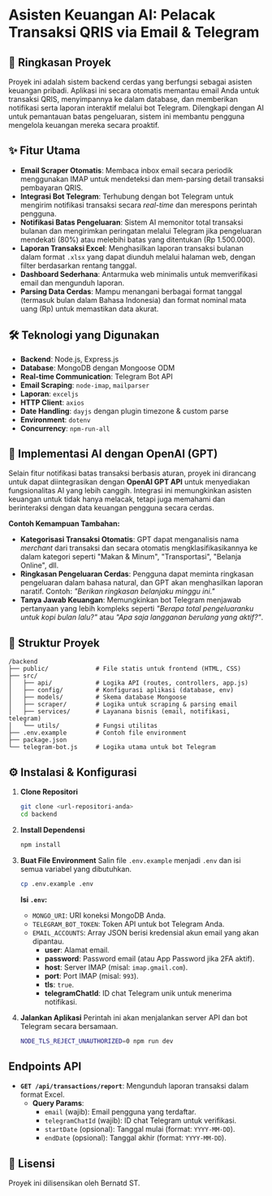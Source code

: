 # Asisten Keuangan AI: Pelacak Transaksi QRIS via Email & Telegram

## 🚀 Ringkasan Proyek

Proyek ini adalah sistem backend cerdas yang berfungsi sebagai asisten keuangan pribadi. Aplikasi ini secara otomatis memantau email Anda untuk transaksi QRIS, menyimpannya ke dalam database, dan memberikan notifikasi serta laporan interaktif melalui bot Telegram. Dilengkapi dengan AI untuk pemantauan batas pengeluaran, sistem ini membantu pengguna mengelola keuangan mereka secara proaktif.

## ✨ Fitur Utama

- **Email Scraper Otomatis**: Membaca inbox email secara periodik menggunakan IMAP untuk mendeteksi dan mem-parsing detail transaksi pembayaran QRIS.
- **Integrasi Bot Telegram**: Terhubung dengan bot Telegram untuk mengirim notifikasi transaksi secara *real-time* dan merespons perintah pengguna.
- **Notifikasi Batas Pengeluaran**: Sistem AI memonitor total transaksi bulanan dan mengirimkan peringatan melalui Telegram jika pengeluaran mendekati (80%) atau melebihi batas yang ditentukan (Rp 1.500.000).
- **Laporan Transaksi Excel**: Menghasilkan laporan transaksi bulanan dalam format `.xlsx` yang dapat diunduh melalui halaman web, dengan filter berdasarkan rentang tanggal.
- **Dashboard Sederhana**: Antarmuka web minimalis untuk memverifikasi email dan mengunduh laporan.
- **Parsing Data Cerdas**: Mampu menangani berbagai format tanggal (termasuk bulan dalam Bahasa Indonesia) dan format nominal mata uang (Rp) untuk memastikan data akurat.

## 🛠️ Teknologi yang Digunakan

- **Backend**: Node.js, Express.js
- **Database**: MongoDB dengan Mongoose ODM
- **Real-time Communication**: Telegram Bot API
- **Email Scraping**: `node-imap`, `mailparser`
- **Laporan**: `exceljs`
- **HTTP Client**: `axios`
- **Date Handling**: `dayjs` dengan plugin timezone & custom parse
- **Environment**: `dotenv`
- **Concurrency**: `npm-run-all`

## 🧠 Implementasi AI dengan OpenAI (GPT)

Selain fitur notifikasi batas transaksi berbasis aturan, proyek ini dirancang untuk dapat diintegrasikan dengan **OpenAI GPT API** untuk menyediakan fungsionalitas AI yang lebih canggih. Integrasi ini memungkinkan asisten keuangan untuk tidak hanya melacak, tetapi juga memahami dan berinteraksi dengan data keuangan pengguna secara cerdas.

**Contoh Kemampuan Tambahan:**
- **Kategorisasi Transaksi Otomatis**: GPT dapat menganalisis nama *merchant* dari transaksi dan secara otomatis mengklasifikasikannya ke dalam kategori seperti "Makan & Minum", "Transportasi", "Belanja Online", dll.
- **Ringkasan Pengeluaran Cerdas**: Pengguna dapat meminta ringkasan pengeluaran dalam bahasa natural, dan GPT akan menghasilkan laporan naratif. Contoh: *"Berikan ringkasan belanjaku minggu ini."*
- **Tanya Jawab Keuangan**: Memungkinkan bot Telegram menjawab pertanyaan yang lebih kompleks seperti *"Berapa total pengeluaranku untuk kopi bulan lalu?"* atau *"Apa saja langganan berulang yang aktif?"*.

## 📂 Struktur Proyek

```
/backend
├── public/             # File statis untuk frontend (HTML, CSS)
├── src/
│   ├── api/            # Logika API (routes, controllers, app.js)
│   ├── config/         # Konfigurasi aplikasi (database, env)
│   ├── models/         # Skema database Mongoose
│   ├── scraper/        # Logika untuk scraping & parsing email
│   ├── services/       # Layanana bisnis (email, notifikasi, telegram)
│   └── utils/          # Fungsi utilitas
├── .env.example        # Contoh file environment
├── package.json
└── telegram-bot.js     # Logika utama untuk bot Telegram
```

## ⚙️ Instalasi & Konfigurasi

1.  **Clone Repositori**
    ```bash
    git clone <url-repositori-anda>
    cd backend
    ```

2.  **Install Dependensi**
    ```bash
    npm install
    ```

3.  **Buat File Environment**
    Salin file `.env.example` menjadi `.env` dan isi semua variabel yang dibutuhkan.
    ```bash
    cp .env.example .env
    ```

    **Isi `.env`:**
    - `MONGO_URI`: URI koneksi MongoDB Anda.
    - `TELEGRAM_BOT_TOKEN`: Token API untuk bot Telegram Anda.
    - `EMAIL_ACCOUNTS`: Array JSON berisi kredensial akun email yang akan dipantau.
      - **user**: Alamat email.
      - **password**: Password email (atau App Password jika 2FA aktif).
      - **host**: Server IMAP (misal: `imap.gmail.com`).
      - **port**: Port IMAP (misal: `993`).
      - **tls**: `true`.
      - **telegramChatId**: ID chat Telegram unik untuk menerima notifikasi.

4.  **Jalankan Aplikasi**
    Perintah ini akan menjalankan server API dan bot Telegram secara bersamaan.
    ```bash
    NODE_TLS_REJECT_UNAUTHORIZED=0 npm run dev
    ```

## Endpoints API

- **`GET /api/transactions/report`**: Mengunduh laporan transaksi dalam format Excel.
  - **Query Params**:
    - `email` (wajib): Email pengguna yang terdaftar.
    - `telegramChatId` (wajib): ID chat Telegram untuk verifikasi.
    - `startDate` (opsional): Tanggal mulai (format: `YYYY-MM-DD`).
    - `endDate` (opsional): Tanggal akhir (format: `YYYY-MM-DD`).

## 📄 Lisensi

Proyek ini dilisensikan oleh Bernatd ST.
